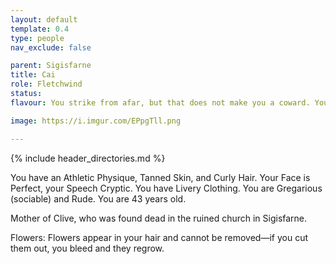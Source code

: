 ```yaml
---
layout: default
template: 0.4
type: people
nav_exclude: false

parent: Sigisfarne
title: Cai
role: Fletchwind
status: 
flavour: You strike from afar, but that does not make you a coward. You are a musician, the song of your bowstring nought but a warning, singing the silent promise of a quick death.

image: https://i.imgur.com/EPpgTll.png

---
```


{% include header_directories.md %}

You have an Athletic Physique, Tanned Skin, and Curly Hair. Your Face is Perfect, your Speech Cryptic. You have Livery Clothing. You are Gregarious (sociable) and Rude. You are 43 years old.

Mother of Clive, who was found dead in the ruined church in Sigisfarne.

Flowers: Flowers appear in your hair and cannot be removed—if you cut them out, you bleed and they regrow.
